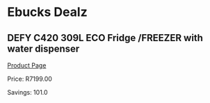 
# Ebucks Dealz
## DEFY C420 309L ECO Fridge /FREEZER with water dispenser
[Product Page](https://www.ebucks.com/web/shop/productSelected.do?prodId=975472257&catId=704986856)

Price: R7199.00

Savings: 101.0


	